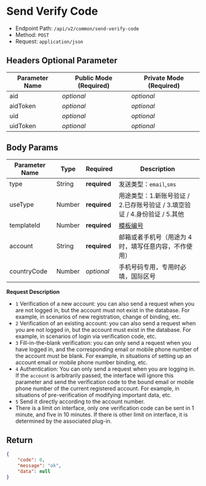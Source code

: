 # Send Verify Code

- Endpoint Path: `/api/v2/common/send-verify-code`
- Method: `POST`
- Request: `application/json`

## Headers Optional Parameter

| Parameter Name | Public Mode (Required) | Private Mode (Required) |
| --- | --- | --- |
| aid | *optional* | *optional* |
| aidToken | *optional* | *optional* |
| uid | *optional* | *optional* |
| uidToken | *optional* | *optional* |

## Body Params

| Parameter Name | Type | Required | Description |
| --- | --- | --- | --- |
| type | String | **required** | 发送类型：`email`,`sms` |
| useType | Number | **required** | 用途类型：1.新账号验证 / 2.已存账号验证 / 3.填空验证 / 4.身份验证 / 5.其他 |
| templateId | Number | **required** | [模板编号](../../database/keyname/send.md#verify-code-templates) |
| account | String | **required** | 邮箱或者手机号（用途为 4 时，填写任意内容，不作使用） |
| countryCode | Number | *optional* | 手机号码专用，专用时必填，国际区号 |

**Request Description**

- `1` Verification of a new account: you can also send a request when you are not logged in, but the account must not exist in the database. For example, in scenarios of new registration, change of binding, etc.
- `2` Verification of an existing account: you can also send a request when you are not logged in, but the account must exist in the database. For example, in scenarios of login via verification code, etc.
- `3` Fill-in-the-blank verification: you can only send a request when you have logged in, and the corresponding email or mobile phone number of the account must be blank. For example, in situations of setting up an account email or mobile phone number binding, etc.
- `4` Authentication: You can only send a request when you are logging in. If the `account` is arbitrarily passed, the interface will ignore this parameter and send the verification code to the bound email or mobile phone number of the current registered account. For example, in situations of pre-verification of modifying important data, etc.
- `5` Send it directly according to the account number.
- There is a limit on interface, only one verification code can be sent in 1 minute, and five in 10 minutes. If there is other limit on interface, it is determined by the associated plug-in.

## Return

```json
{
    "code": 0,
    "message": "ok",
    "data": null
}
```
